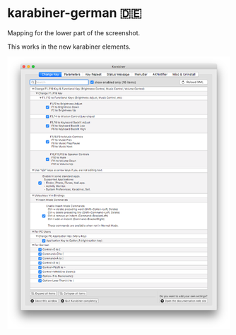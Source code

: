 # karabiner-german 🇩🇪

Mapping for the lower part of the screenshot.

This works in the new karabiner elements.

<img src="karabiner.png">
